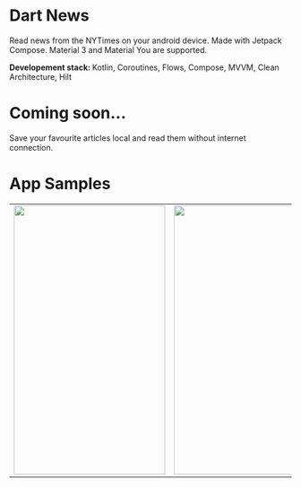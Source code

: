 # Dart News
Read news from the NYTimes on your android device. 
Made with Jetpack Compose.
Material 3 and Material You are supported.

<b>Developement stack: </b>
Kotlin, Coroutines, Flows, Compose, MVVM, Clean Architecture, Hilt

# Coming soon...
Save your favourite articles local and read them without internet connection.

# App Samples
<table>
  <tr>
    <td><img src="https://user-images.githubusercontent.com/36124349/211336999-7ecc45de-0f29-4ea9-826f-e5173e7e7830.png" width=270 height=480></td>
    <td><img src="https://user-images.githubusercontent.com/36124349/211337039-fbc42023-4354-4cc2-bfd0-22eeaac47264.png" width=270 height=480></td>
    <td><img src="https://user-images.githubusercontent.com/36124349/211337061-ad40a394-3eaf-4987-97e3-be145cdbb9ab.png" width=270 height=480></td>
  </tr>
 </table>
